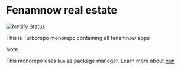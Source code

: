 # Fenamnow real estate

[![Netlify Status](https://api.netlify.com/api/v1/badges/b352463d-8d51-4ad5-9293-5186a232fe8d/deploy-status)](https://app.netlify.com/sites/fenamnow/deploys)

This is Turborepo monorepo containing all fenamnow apps

> [!NOTE]
> This monorepo uses `bun` as package manager.
> Learn more about [bun](https://bun.run/)

